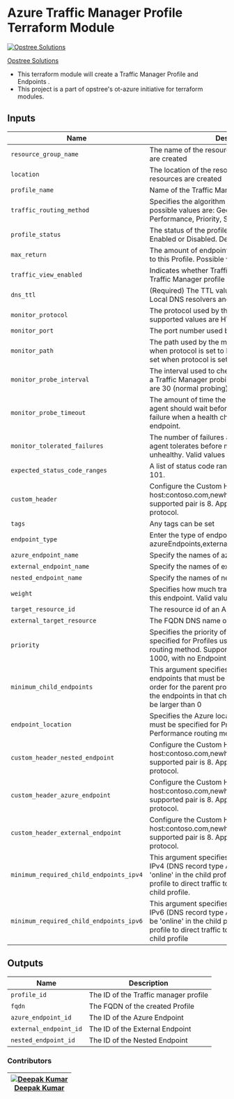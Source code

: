Azure Traffic Manager Profile Terraform Module
==============================================

[![Opstree Solutions][opstree_avatar]][opstree_homepage]

[Opstree Solutions][opstree_homepage] 

  [opstree_homepage]: https://opstree.github.io/
  [opstree_avatar]: https://img.cloudposse.com/150x150/https://github.com/opstree.png

- This terraform module will create a Traffic Manager Profile and Endpoints .
- This project is a part of opstree's ot-azure initiative for terraform modules.

Inputs
------
 Name | Description | Type | Default | Required 
------|-------------|------|---------|:--------:
`resource_group_name` |  The name of the resource group in which resources are created | `string` | "" | Yes 
`location` |  The location of the resource group in which resources are created | `string` | "" | Yes 
`profile_name` | Name of the Traffic Manager Profile  | `string` | "" | Yes
`traffic_routing_method` |  Specifies the algorithm used to route traffic, possible values are: Geographic, MultiValue, Performance, Priority, Subnet, Weighted | `string` | "" | Yes
`profile_status` | The status of the profile, can be set to either Enabled or Disabled. Defaults to Enabled | `string` | "" | No
`max_return` | The amount of endpoints to return for DNS queries to this Profile. Possible values range from 1 to 8. | `number` | "" | No
`traffic_view_enabled` |  Indicates whether Traffic View is enabled for the Traffic Manager profile | `bool` | false | No
`dns_ttl` | (Required) The TTL value of the Profile used by Local DNS resolvers and clients. | `number` | "" | No
`monitor_protocol` | The protocol used by the monitoring checks, supported values are HTTP, HTTPS and TCP.  | `string`| "" | Yes
`monitor_port` | The port number used by the monitoring checks  |   `number` |  | Yes
`monitor_path` | The path used by the monitoring checks. Required when protocol is set to HTTP or HTTPS - cannot be set when protocol is set to TCP. | `string` | "" | No
`monitor_probe_interval` | The interval used to check the endpoint health from a Traffic Manager probing agent.Supported values are 30 (normal probing) and 10 (fast probing) | `number` | 10 | No
`monitor_probe_timeout` | The amount of time the Traffic Manager probing agent should wait before considering that check a failure when a health check probe is sent to the endpoint. | `number` |  | No
`monitor_tolerated_failures` | The number of failures a Traffic Manager probing agent tolerates before marking that endpoint as unhealthy. Valid values are between 0 and 9 | `number` |  | No
`expected_status_code_ranges` | A list of status code ranges in the format of 100-101. | `list(any)` | [] | No
`custom_header` | Configure the Custom Headers in format host:contoso.com,newheader:newvalue. Maximum supported pair is 8. Applicable for Http and Https protocol. | `list` | [] | No
`tags` | Any tags can be set | `map(string)` |  | No
`endpoint_type` | Enter the type of endpoint . Valid options azureEndpoints,externalEndpoints,nestedEndpoints. | `string` |  | No
`azure_endpoint_name` | Specify the names of azure endpoints | `list` | [] | No
`external_endpoint_name` | Specify the names of external endpoints. | `list` |  | No
`nested_endpoint_name` | Specify the names of nested endpoints | `list` | [] | No
`weight` | Specifies how much traffic should be distributed to this endpoint. Valid values are between 1 and 1000. | `list` | [] | No
`target_resource_id` | The resource id of an Azure resource to target. | `list` | [] | Yes
`external_target_resource` | The FQDN DNS name of the target | `list` | [] | No
`priority` | Specifies the priority of this Endpoint, this must be specified for Profiles using the Priority traffic routing method. Supports values between 1 and 1000, with no Endpoints sharing the same value. | `list` | [ ] | No
`minimum_child_endpoints` | This argument specifies the minimum number of endpoints that must be 'online' in the child profile in order for the parent profile to direct traffic to any of the endpoints in that child profile. This value must be larger than 0 | `list` | [ ] | Yes
`endpoint_location` | Specifies the Azure location of the Endpoint, this must be specified for Profiles using the Performance routing method. | `list` | [ ] | No
`custom_header_nested_endpoint` | Configure the Custom Headers in format host:contoso.com,newheader:newvalue. Maximum supported pair is 8. Applicable for Http and Https protocol. | `list` | [ ] | No
`custom_header_azure_endpoint` | Configure the Custom Headers in format host:contoso.com,newheader:newvalue. Maximum supported pair is 8. Applicable for Http and Https protocol. | `list` | [ ] | No
`custom_header_external_endpoint` | Configure the Custom Headers in format host:contoso.com,newheader:newvalue. Maximum supported pair is 8. Applicable for Http and Https protocol. | `list` | [ ] | No
`minimum_required_child_endpoints_ipv4` | This argument specifies the minimum number of IPv4 (DNS record type A) endpoints that must be 'online' in the child profile in order for the parent profile to direct traffic to any of the endpoints in that child profile. | `list` | [ ] | No
`minimum_required_child_endpoints_ipv6` | This argument specifies the minimum number of IPv6 (DNS record type AAAA) endpoints that must be 'online' in the child profile in order for the parent profile to direct traffic to any of the endpoints in that child profile | `list` | [ ] | No



## Outputs

Name | Description
---- | -----------
`profile_id`|The ID of the Traffic manager profile
`fqdn`|The FQDN of the created Profile
`azure_endpoint_id`|The ID of the Azure Endpoint
`external_endpoint_id`|The ID of the External Endpoint
`nested_endpoint_id`|The ID of the Nested Endpoint

### Contributors
|  [![Deepak Kumar][deepak_avatar]][deepak_homepage]<br/>[Deepak Kumar][deepak_homepage] |
|---|

[deepak_homepage]: https://gitlab.com/deepak.kumar34
[deepak_avatar]: https://gitlab.com/uploads/-/system/user/avatar/10842436/avatar.png?width=400